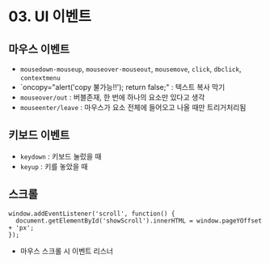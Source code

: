 # 03. UI 이벤트 

## 마우스 이벤트
- `mousedown·mouseup`, `mouseover·mouseout`, `mousemove`, `click`, `dbclick`, `contextmenu`
- `oncopy="alert('copy 불가능!!'); return false;" : 텍스트 복사 막기 
- `mouseover/out` : 버블존재, 한 번에 하나의 요소만 있다고 생각 
- `mouseenter/leave` : 마우스가 요소 전체에 들어오고 나올 때만 트리거처리됨

## 키보드 이벤트
- `keydown` : 키보드 눌렀을 때 
- `keyup` : 키를 놓았을 때 

## 스크롤
```
window.addEventListener('scroll', function() {
  document.getElementById('showScroll').innerHTML = window.pageYOffset + 'px';
});
```
- 마우스 스크롤 시 이벤트 리스너
